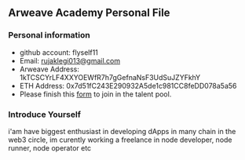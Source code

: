 ## Arweave Academy Personal File

### Personal information

- github account: flyself11
- Email: rujaklegi013@gmail.com
- Arweave Address: 1kTCSCYrLF4XXYOEWfR7h7gGefnaNsF3UdSuJZYFkhY
- ETH Address: 0x7d51fC243E290932A5de1c981CC8feDD078a5a56
- Please finish this [form](https://docs.google.com/forms/d/e/1FAIpQLSfWA5fIIcBgmRppm3jNz5vmf9Mai_QMVil-2pO4r7YKn_Zhtw/viewform?usp=sf_link) to join in the talent pool.

### Introduce Yourself
 i'am have biggest enthusiast in developing dApps in many chain in the web3 circle, im curently working a freelance in node developer, node runner, node operator etc
